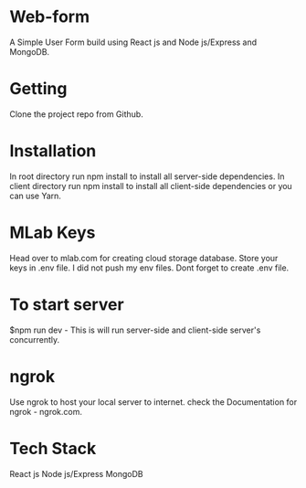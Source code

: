 # Web-form
A Simple User Form build using React js and Node js/Express and MongoDB.

# Getting
Clone the project repo from Github.

# Installation
In root directory run npm install to install all server-side dependencies.
In client directory run npm install to install all client-side dependencies or you can use Yarn.

# MLab Keys
Head over to mlab.com for creating cloud storage database. 
Store your keys in .env file.
I did not push my env files. 
Dont forget to create .env file.

# To start server
$npm run dev - This is will run server-side and client-side server's concurrently. 

# ngrok
Use ngrok to host your local server to internet.
check the Documentation for ngrok - ngrok.com.

<!-- # ngrok link for this repo 
http://6fccd33b.ngrok.io -->

# Tech Stack
React js
Node js/Express
MongoDB


